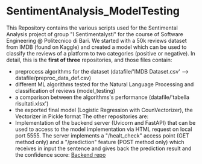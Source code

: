 # SentimentAnalysis_ModelTesting
This Repository contains the various scripts used for the Sentimental Analysis project of group "I Sentimentalysti" for the course of Software Engineering @ Politecnico di Bari. We started with a 50k reviews dataset from IMDB (found on Kaggle) and created a model which can be used to classify the reviews of a platform to two categories (positive or negative). 
In detail, this is the <b>first of three</b> repositories, and those files contain:
- preprocess algorithms for the dataset (datafile/'IMDB Dataset.csv' --> datafile/preproc_data_def.csv)
- different ML algorithms tested for the Natural Language Processing and classification of reviews (model_testing)
- a comparison between the algorithms's performance (datafile/'tabella risultati.xlsx')
- the exported final model (Logistic Regression with CounVectorizer), the Vectorizer in Pickle format
The other repositories are:
- Implementation of the backend server (Uvicorn and FastAPI) that can be used to access to the model implementation via HTML request on local port 5555.
  The server implements a "/healt_check" access point (GET method only) and a "/prediction" feature (POST method only) which receives in input the sentence and gives     back the prediction result and the confidence score: <a href="https://github.com/davexhardware/SentimentAnalysis_Backend">Backend repo</a>
  
